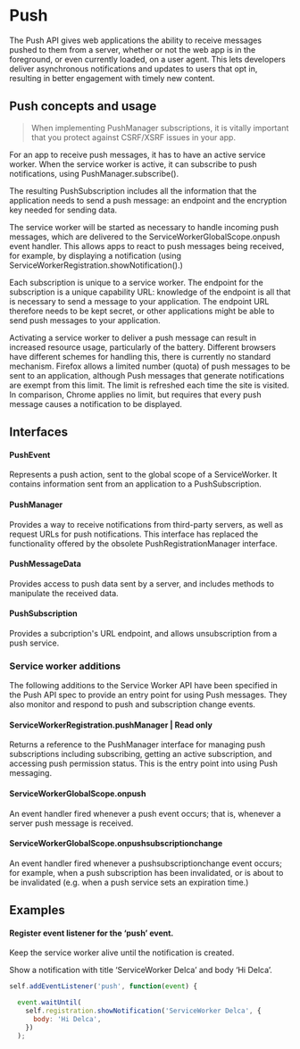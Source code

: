 # Push
The Push API gives web applications the ability to receive messages pushed to them from a server, whether or not the web app is in the foreground, or even currently loaded, on a user agent. This lets developers deliver asynchronous notifications and updates to users that opt in, resulting in better engagement with timely new content.

## Push concepts and usage
>  When implementing PushManager subscriptions, it is vitally important that you protect against CSRF/XSRF issues in your app.

For an app to receive push messages, it has to have an active service worker. When the service worker is active, it can subscribe to push notifications, using PushManager.subscribe().

The resulting PushSubscription includes all the information that the application needs to send a push message: an endpoint and the encryption key needed for sending data.

The service worker will be started as necessary to handle incoming push messages, which are delivered to the ServiceWorkerGlobalScope.onpush event handler. This allows apps to react to push messages being received, for example, by displaying a notification (using ServiceWorkerRegistration.showNotification().)

Each subscription is unique to a service worker.  The endpoint for the subscription is a unique capability URL: knowledge of the endpoint is all that is necessary to send a message to your application. The endpoint URL therefore needs to be kept secret, or other applications might be able to send push messages to your application.

Activating a service worker to deliver a push message can result in increased resource usage, particularly of the battery. Different browsers have different schemes for handling this, there is currently no standard mechanism. Firefox allows a limited number (quota) of push messages to be sent to an application, although Push messages that generate notifications are exempt from this limit. The limit is refreshed each time the site is visited. In comparison, Chrome applies no limit, but requires that every push message causes a notification to be displayed.

## Interfaces
#### PushEvent
Represents a push action, sent to the global scope of a ServiceWorker. It contains information sent from an application to a PushSubscription.
#### PushManager
Provides a way to receive notifications from third-party servers, as well as request URLs for push notifications. This interface has replaced the functionality offered by the obsolete PushRegistrationManager interface.
#### PushMessageData
Provides access to push data sent by a server, and includes methods to manipulate the received data.
#### PushSubscription
Provides a subcription's URL endpoint, and allows unsubscription from a push service.

### Service worker additions
The following additions to the Service Worker API have been specified in the Push API spec to provide an entry point for using Push messages. They also monitor and respond to push and subscription change events.

#### ServiceWorkerRegistration.pushManager | Read only
Returns a reference to the PushManager interface for managing push subscriptions including subscribing, getting an active subscription, and accessing push permission status. This is the entry point into using Push messaging.
#### ServiceWorkerGlobalScope.onpush
An event handler fired whenever a push event occurs; that is, whenever a server push message is received.
#### ServiceWorkerGlobalScope.onpushsubscriptionchange
An event handler fired whenever a pushsubscriptionchange event occurs; for example, when a push subscription has been invalidated, or is about to be invalidated (e.g. when a push service sets an expiration time.)

## Examples

#### Register event listener for the ‘push’ event.

 
Keep the service worker alive until the notification is created.

Show a notification with title ‘ServiceWorker Delca’ and body ‘Hi Delca’.
```js
self.addEventListener('push', function(event) {

  event.waitUntil(
    self.registration.showNotification('ServiceWorker Delca', {
      body: 'Hi Delca',
    })
  );
```